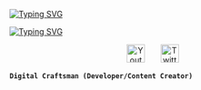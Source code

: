 <a href="https://git.io/typing-svg"><img src="https://readme-typing-svg.demolab.com?font=Fira+Code&duration=1&pause=9999999999999999&center=true&vCenter=true&width=435&lines=%40.drmr%234677" alt="Typing SVG" /></a>

<a href="https://git.io/typing-svg"><img src="https://readme-typing-svg.demolab.com?font=Fira+Code&pause=1000&width=435&lines=3%2B+years+of+coding+in+python" alt="Typing SVG" /></a>

<p align="center">
  <a href="https://www.youtube.com/c/DevProTips"><img width="32px" alt="Youtube" title="Youtube" src="https://i.imgur.com/qiXu7b2.png"/></a>
  &#8287;&#8287;&#8287;&#8287;&#8287;
  <a href="https://twitter.com/DenverCoder1"><img width="32px" alt="Twitter" title="Twitter" src="https://i.imgur.com/OXZM1L6.png"/></a>
</p>

**`Digital Craftsman (Developer/Content Creator)`**
